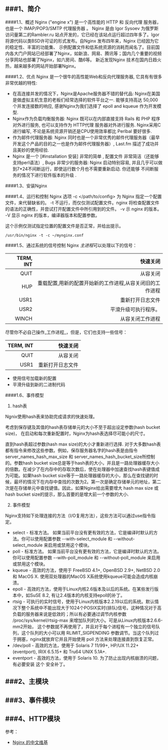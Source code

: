 ###1、简介
---
####1.1、概述
Nginx ("engine x") 是一个高性能的 HTTP 和 反向代理 服务器，也是一个 IMAP/POP3/SMTP 代理服务器 。 Nginx 是由 Igor Sysoev 为俄罗斯访问量第二的Rambler.ru 站点开发的，它已经在该站点运行超过四年多了。Igor 将源代码以类BSD许可证的形式发布。自Nginx 发布四年来，Nginx 已经因为它的稳定性、丰富的功能集、 示例配置文件和低系统资源的消耗而闻名了。目前国内各大门户网站已经部署了Nginx，如新浪、网易、腾讯等；国内几个重要的视频分享网站也部署了Nginx，如六房间、酷6等。 新近发现Nginx 技术在国内日趋火热，越来越多的网站开始部署Nginx。

####1.2、优点
Nginx 是一个很牛的高性能Web和反向代理服务器, 它具有有很多非常优越的特性:

- 在高连接并发的情况下，Nginx是Apache服务器不错的替代品: Nginx在美国是做虚拟主机生意的老板们经常选择的软件平台之一. 能够支持高达 50,000 个并发连接数的响应, 感谢Nginx为我们选择了 epoll and kqueue 作为开发模型.
- Nginx作为负载均衡服务器: Nginx 既可以在内部直接支持 Rails 和 PHP 程序对外进行服务, 也可以支持作为 HTTP代理 服务器对外进行服务. Nginx采用C进行编写, 不论是系统资源开销还是CPU使用效率都比 Perlbal 要好很多.
- 作为邮件代理服务器: Nginx 同时也是一个非常优秀的邮件代理服务器（最早开发这个产品的目的之一也是作为邮件代理服务器）, Last.fm 描述了成功并且美妙的使用经验.
- Nginx 是一个 [#installation 安装] 非常的简单 , 配置文件 非常简洁（还能够支持perl语法）, Bugs 非常少的服务器: Nginx 启动特别容易, 并且几乎可以做到7*24不间断运行，即使运行数个月也不需要重新启动. 你还能够 不间断服务的情况下进行软件版本的升级 .

####1.3、安装Nginx

####1.4、运行和控制 Nginx
选项
-c </path/to/config> 为 Nginx 指定一个配置文件，来代替缺省的。
-t 不运行，而仅仅测试配置文件。nginx 将检查配置文件的语法的正确性，并尝试打开配置文件中所引用到的文件。
-v 示 nginx 的版本。
-V 显示 nginx 的版本，编译器版本和配置参数。

这个示例仅测试指定位置的配置文件是否正常，并给出提示。
```
/usr/bin/nginx -t -c ~/mynginx.conf
```

####1.5、通过系统的信号控制 Nginx
*主进程*可以处理以下的信号：

|TERM, INT|	快速关闭|
|--:|--:|
|QUIT	|从容关闭|
|HUP|	重载配置,用新的配置开始新的工作进程,从容关闭旧的工作进程|
|USR1	|重新打开日志文件|
|USR2	|平滑升级可执行程序。|
|WINCH	|从容关闭工作进程|

尽管你不必自己操作_工作进程_，但是，它们也支持一些信号：

|TERM, INT	|快速关闭|
|--:|--:|
|QUIT	|从容关闭|
|USR1	|重新打开日志文件|

* 使用信号加载新的配置
* 平滑升级到新的二进制代码

####1.6、事件模型
1. hash表

Ngnix使用hash表来协助完成请求的快速处理。

考虑到保存键及其值的hash表存储单元的大小不至于超出设定参数(hash bucket size)， 在启动和每次重新配置时，Nginx为hash表选择尽可能小的尺寸。

直到hash表超过参数(hash max size)的大小才重新进行选择. 对于大多数hash表都有指令来修改这些参数。例如，保存服务器名字的hash表是由指令 server_names_hash_max_size 和 server_names_hash_bucket_size所控制的。参数hash bucket size总是等于hash表的大小，并且是一路处理器缓存大小的倍数。在减少了在内存中的存取次数后，使在处理器中加速查找hash表键值成为可能。如果hash bucket size等于一路处理器缓存的大小，那么在查找键的时候，最坏的情况下在内存中查找的次数为2。第一次是确定存储单元的地址，第二次是在存储单元中查找键值。因此，如果Nginx给出需要增大 hash max size 或 hash bucket size的提示，那么首要的是增大前一个参数的大小.

2. 事件模型

Nginx支持如下处理连接的方法（I/O复用方法），这些方法可以通过use指令指定。

- select - 标准方法。 如果当前平台没有更有效的方法，它是编译时默认的方法。你可以使用配置参数 --with-select_module 和 --without-select_module 来启用或禁用这个模块。
- poll - 标准方法。 如果当前平台没有更有效的方法，它是编译时默认的方法。你可以使用配置参数 --with-poll_module 和 --without-poll_module 来启用或禁用这个模块。
- kqueue - 高效的方法，使用于 FreeBSD 4.1+, OpenBSD 2.9+, NetBSD 2.0 和 MacOS X. 使用双处理器的MacOS X系统使用kqueue可能会造成内核崩溃。
- epoll - 高效的方法，使用于Linux内核2.6版本及以后的系统。在某些发行版本中，如SuSE 8.2, 有让2.4版本的内核支持epoll的补丁。
- rtsig - 可执行的实时信号，使用于Linux内核版本2.2.19以后的系统。默认情况下整个系统中不能出现大于1024个POSIX实时(排队)信号。这种情况对于高负载的服务器来说是低效的；所以有必要通过调节内核参数 /proc/sys/kernel/rtsig-max 来增加队列的大小。可是从Linux内核版本2.6.6-mm2开始， 这个参数就不再使用了，并且对于每个进程有一个独立的信号队列，这个队列的大小可以用 RLIMIT_SIGPENDING 参数调节。当这个队列过于拥塞，nginx就放弃它并且开始使用 poll 方法来处理连接直到恢复正常。
- /dev/poll - 高效的方法，使用于 Solaris 7 11/99+, HP/UX 11.22+ (eventport), IRIX 6.5.15+ 和 Tru64 UNIX 5.1A+.
- eventport - 高效的方法，使用于 Solaris 10. 为了防止出现内核崩溃的问题， 有必要安装 这个 安全补丁。

###2、主模块
---

###3、事件模块
---

###4、HTTP模块
---

参考：

- [Nginx 的中文维基](http://tool.oschina.net/apidocs/apidoc?api=nginx-zh)